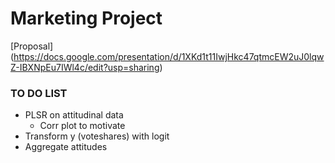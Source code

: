 # Marketing Project

[Proposal] (https://docs.google.com/presentation/d/1XKd1t11IwjHkc47qtmcEW2uJ0lqwZ-IBXNpEu7IWl4c/edit?usp=sharing)

### TO DO LIST
- PLSR on attitudinal data
  - Corr plot to motivate
- Transform y (voteshares) with logit
- Aggregate attitudes

